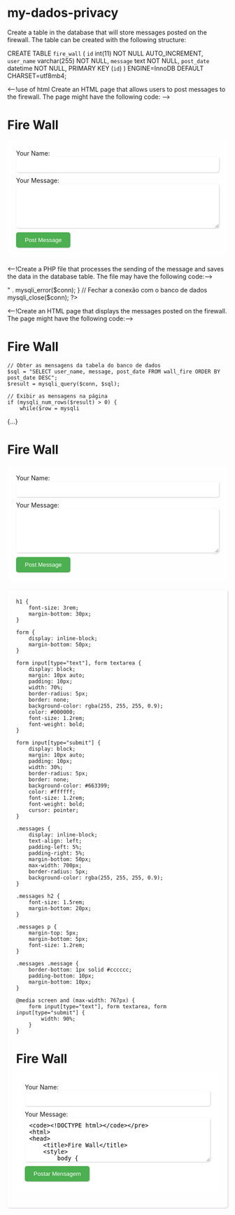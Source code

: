 # my-dados-privacy

Create a table in the database that will store messages posted on the firewall. The table can be created with the following structure:

CREATE TABLE `fire_wall` (
  `id` int(11) NOT NULL AUTO_INCREMENT,
  `user_name` varchar(255) NOT NULL,
  `message` text NOT NULL,
  `post_date` datetime NOT NULL,
  PRIMARY KEY (`id`)
) ENGINE=InnoDB DEFAULT CHARSET=utf8mb4;

<--!use of html Create an HTML page that allows users to post messages to the firewall. The page might have the following code:
-->

<!DOCTYPE html>
<html>
<head>
	<title>FIRE WALL</title>
</head>
<body>
	<h1>Fire Wall</h1>
	<form action="post_message.php" method="post">
		<label for="user_name">Your Name:</label>
		<input type="text" name="user_name" id="user_name"><br>
		<label for="message">Your Message:</label>
		<textarea name="message" id="message"></textarea><br>
		<input type="submit" value="Post Message">
	</form>
</body>
</html>

<--!Create a PHP file that processes the sending of the message and saves the data in the database table. The file may have the following code:-->

<?php
// Conexão com o banco de dados
$host = "localhost";
$username = "username";
$password = "password";
$dbname = "database_name";
$conn = mysqli_connect($host, $username, $password, $dbname);
if (!$conn) {
    die("Connection failed: " . mysqli_connect_error());
}

// Obter os dados do formulário
$user_name = $_POST['user_name'];
$message = $_POST['message'];
$post_date = date('Y-m-d H:i:s');

// Inserir os dados na tabela do banco de dados
$sql = "INSERT INTO wall_fire (user_name, message, post_date) VALUES ('$user_name', '$message', '$post_date')";
if (mysqli_query($conn, $sql)) {
    echo "Message posted successfully.";
} else {
    echo "Error: " . $sql . "<br>" . mysqli_error($conn);
}

// Fechar a conexão com o banco de dados
mysqli_close($conn);
?>

<--!Create an HTML page that displays the messages posted on the firewall. The page might have the following code:-->

<!DOCTYPE html>
<html>
<head>
	<title>Fire Wall</title>
</head>
<body>
	<h1>Fire Wall</h1>
	<?php
	// Conexão com o banco de dados
	$host = "localhost";
	$username = "username";
	$password = "password";
	$dbname = "database_name";
	$conn = mysqli_connect($host, $username, $password, $dbname);
	if (!$conn) {
	    die("Connection failed: " . mysqli_connect_error());
	}

	// Obter as mensagens da tabela do banco de dados
	$sql = "SELECT user_name, message, post_date FROM wall_fire ORDER BY post_date DESC";
	$result = mysqli_query($conn, $sql);

	// Exibir as mensagens na página
	if (mysqli_num_rows($result) > 0) {
	    while($row = mysqli


{...}

<!DOCTYPE html>
<html>
<head>
	<title>Fire Wall</title>
	<style>
		body {
			background-image: url('https://png.pngtree.com/background/20210715/original/pngtree-abstract-painting-blots-background-marble-texture-gold-alcohol-ink-pink-blue-picture-image_1266892.jpg');
			background-size: cover;
		}
		form, .messages {
			background-color: rgba(255, 255, 255, 0.8);
			padding: 20px;
			margin-bottom: 20px;
		}
		form input[type=text], form textarea {
			width: 100%;
			padding: 10px;
			margin-bottom: 10px;
			border-radius: 5px;
			border: none;
			box-shadow: 1px 1px 3px rgba(0, 0, 0, 0.2);
		}
		form textarea {
			height: 100px;
		}
		form input[type=submit] {
			background-color: #4CAF50;
			color: white;
			border: none;
			padding: 10px 20px;
			cursor: pointer;
			border-radius: 5px;
			box-shadow: 1px 1px 3px rgba(0, 0, 0, 0.2);
		}
		.messages {
			border-radius: 5px;
			box-shadow: 1px 1px 3px rgba(0, 0, 0, 0.2);
		}
		.message {
			padding: 10px;
			margin-bottom: 10px;
			border-bottom: 1px solid rgba(0, 0, 0, 0.2);
		}
		.message h3 {
			margin-top: 0;
			margin-bottom: 5px;
			color: #6c757d;
		}
		.message p {
			margin-top: 0;
			margin-bottom: 0;
		}
	</style>
</head>
<body>
	<h1>Fire Wall</h1>
	<form action="post_message.php" method="post">
		<label for="user_name">Your Name:</label>
		<input type="text" name="user_name" id="user_name">
		<label for="message">Your Message:</label>
		<textarea name="message" id="message"></textarea>
		<input type="submit" value="Post Message">
	</form>
	<div class="messages">
		<?php
		// Conexão com o banco de dados
		$host = "localhost";
		$username = "username";
		$password = "password";
		$dbname = "database_name";
		$conn = mysqli_connect($host, $username, $password, $dbname);
		if (!$conn) {
		    die("Connection

	h1 {
		font-size: 3rem;
		margin-bottom: 30px;
	}

	form {
		display: inline-block;
		margin-bottom: 50px;
	}

	form input[type="text"], form textarea {
		display: block;
		margin: 10px auto;
		padding: 10px;
		width: 70%;
		border-radius: 5px;
		border: none;
		background-color: rgba(255, 255, 255, 0.9);
		color: #000000;
		font-size: 1.2rem;
		font-weight: bold;
	}

	form input[type="submit"] {
		display: block;
		margin: 10px auto;
		padding: 10px;
		width: 30%;
		border-radius: 5px;
		border: none;
		background-color: #663399;
		color: #ffffff;
		font-size: 1.2rem;
		font-weight: bold;
		cursor: pointer;
	}

	.messages {
		display: inline-block;
		text-align: left;
		padding-left: 5%;
		padding-right: 5%;
		margin-bottom: 50px;
		max-width: 700px;
		border-radius: 5px;
		background-color: rgba(255, 255, 255, 0.9);
	}

	.messages h2 {
		font-size: 1.5rem;
		margin-bottom: 20px;
	}

	.messages p {
		margin-top: 5px;
		margin-bottom: 5px;
		font-size: 1.2rem;
	}

	.messages .message {
		border-bottom: 1px solid #cccccc;
		padding-bottom: 10px;
		margin-bottom: 10px;
	}

	@media screen and (max-width: 767px) {
		form input[type="text"], form textarea, form input[type="submit"] {
			width: 90%;
		}
	}
</style>
</head>
<body>
	<h1>Fire Wall</h1>
	<form action="post_message.php" method="post">
		<label for="user_name">Your Name:</label>
		<input type="text" name="user_name" id="user_name" required><br>
		<label for="message">Your Message:</label>
		<textarea name
    
    <!DOCTYPE html>
<html>
<head>
	<title>Fire Wall</title>
	<style>
		body {
			background-color: #6C5B7B;
			color: #fff;
			font-family: Arial, sans-serif;
		}
		h1 {
			text-align: center;
			font-size: 3em;
			margin: 0;
			padding: 1em 0;
			color: #fff;
		}
		.message {
			background-color: #fff;
			margin: 1em;
			padding: 1em;
			border-radius: 10px;
			box-shadow: 0 0 10px #000;
		}
		.message h2 {
			font-size: 1.5em;
			margin: 0;
			padding: 0;
		}
		.message p {
			font-size: 1em;
			margin: 0;
			padding: 0;
		}
	</style>
</head>
<body>
	<h1>Fire Wall</h1>
	<div id="messages">
		<!-- As mensagens postadas serão exibidas aqui -->
	</div>
	<form action="post_message.php" method="post">
		<label for="user_name">Seu nome:</label>
		<input type="text" name="user_name" id="user_name"><br>
		<label for="message">Sua mensagem:</label>
		<textarea name="message" id="message"></textarea><br>
		<input type="submit" value="Postar Mensagem">
	</form>
	<script src="https://code.jquery.com/jquery-3.6.0.min.js"></script>
	<script>
		// Use jQuery para obter as mensagens postadas e exibi-las na página
		$(document).ready(function() {
			$.get('get_messages.php', function(data) {
				$('#messages').html(data);
			});
		});
	</script>
</body>
</html>
